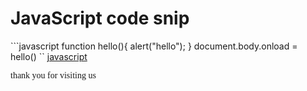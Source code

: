 <h1>JavaScript code snip</h1>
```javascript
function hello(){
  alert("hello");
}
document.body.onload = hello()
``
<a href="js">javascript</a>
<p class="cur">thank you for visiting us</p>
<style>.cur{font-family: cursive;
height:100px;}</style>
